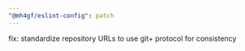 ```yaml
---
"@mh4gf/eslint-config": patch
---
```


fix: standardize repository URLs to use git+ protocol for consistency
